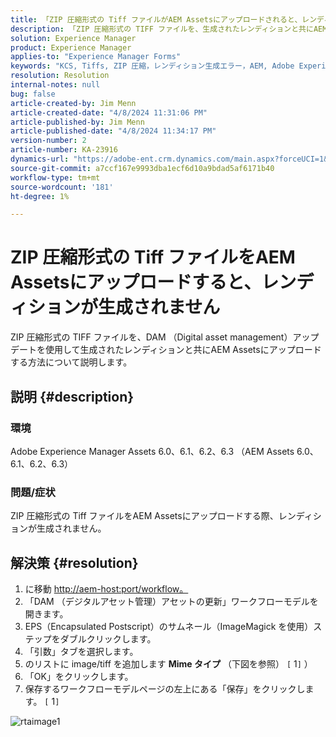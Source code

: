 ```yaml
---
title: 「ZIP 圧縮形式の Tiff ファイルがAEM Assetsにアップロードされると、レンディションが生成されません」
description: 「ZIP 圧縮形式の TIFF ファイルを、生成されたレンディションと共にAEM Assetsにアップロードする方法を説明します。」
solution: Experience Manager
product: Experience Manager
applies-to: "Experience Manager Forms"
keywords: "KCS, Tiffs, ZIP 圧縮，レンディション生成エラー，AEM, Adobe Experience Manager, トラブルシューティング"
resolution: Resolution
internal-notes: null
bug: false
article-created-by: Jim Menn
article-created-date: "4/8/2024 11:31:06 PM"
article-published-by: Jim Menn
article-published-date: "4/8/2024 11:34:17 PM"
version-number: 2
article-number: KA-23916
dynamics-url: "https://adobe-ent.crm.dynamics.com/main.aspx?forceUCI=1&pagetype=entityrecord&etn=knowledgearticle&id=4619970e-00f6-ee11-a1fe-6045bd006268"
source-git-commit: a7ccf167e9993dba1ecf6d10a9bdad5af6171b40
workflow-type: tm+mt
source-wordcount: '181'
ht-degree: 1%

---
```


# ZIP 圧縮形式の Tiff ファイルをAEM Assetsにアップロードすると、レンディションが生成されません


ZIP 圧縮形式の TIFF ファイルを、DAM （Digital asset management）アップデートを使用して生成されたレンディションと共にAEM Assetsにアップロードする方法について説明します。

## 説明 {#description}


### 環境

Adobe Experience Manager Assets 6.0、6.1、6.2、6.3 （AEM Assets 6.0、6.1、6.2、6.3）

### 問題/症状

ZIP 圧縮形式の Tiff ファイルをAEM Assetsにアップロードする際、レンディションが生成されません。


## 解決策 {#resolution}


1. に移動 [http://aem-host:port/workflow。](http://aem-host:port/workflow。)
2. 「DAM （デジタルアセット管理）アセットの更新」ワークフローモデルを開きます。
3. EPS（Encapsulated Postscript）のサムネール（ImageMagick を使用）ステップをダブルクリックします。
4. 「引数」タブを選択します。
5. のリストに image/tiff を追加します <b>Mime タイプ</b> （下図を参照） `[` 1`]` ）
6. 「OK」をクリックします。
7. 保存するワークフローモデルページの左上にある「保存」をクリックします。 `[` 1`]`


![rtaimage1](https://helpx.adobe.com/content/dam/help/en/experience-manager/kb/Tiffs-with-ZIP-Compression-do-not-get-renditions-generated-AEM-Assets/jcr%3acontent/main-pars/procedure/proc_par/step_4/step_par/image/rtaimage1.png)
